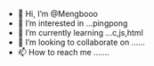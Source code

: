 - 👋 Hi, I’m @Mengbooo
- 👀 I’m interested in ...pingpong
- 🌱 I’m currently learning ...c,js,html
- 💞️ I’m looking to collaborate on ......
- 📫 How to reach me .......

<!---
Mengbooo/Mengbooo is a ✨ special ✨ repository because its `README.md` (this file) appears on your GitHub profile.
You can click the Preview link to take a look at your changes.
--->
